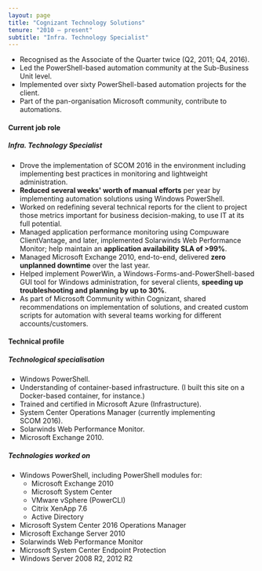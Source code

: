 ```yaml
---
layout: page
title: "Cognizant Technology Solutions"
tenure: "2010 – present"
subtitle: "Infra. Technology Specialist"
---
```


- Recognised as the Associate of the Quarter twice (Q2, 2011; Q4, 2016).
- Led the PowerShell-based automation community at the Sub-Business Unit level.
- Implemented over sixty PowerShell-based automation projects for the client.
- Part of the pan-organisation Microsoft community, contribute to automations.
<!--more-->

#### Current job role

##### Infra. Technology Specialist

- Drove the implementation of SCOM&nbsp;2016 in the environment including implementing best practices in monitoring and lightweight administration.
- **Reduced several weeks' worth of manual efforts** per year by implementing automation solutions using Windows PowerShell.
- Worked on redefining several technical reports for the client to project those metrics important for business decision-making, to use IT at its full potential.
- Managed application performance monitoring using Compuware ClientVantage, and later, implemented Solarwinds Web Performance Monitor; help maintain an **application availability SLA of >99%**.
- Managed Microsoft Exchange&nbsp;2010, end-to-end, delivered **zero unplanned downtime** over the last year.
- Helped implement PowerWin, a Windows-Forms-and-PowerShell-based GUI tool for Windows administration, for several clients, **speeding up troubleshooting and planning by up to 30%**.
- As part of Microsoft Community within Cognizant, shared recommendations on implementation of solutions, and created custom scripts for automation with several teams working for different accounts/customers.

#### Technical profile

##### Technological specialisation

- Windows PowerShell.
- Understanding of container-based infrastructure. (I built this site on a Docker-based container, for instance.)
- Trained and certified in Microsoft Azure (Infrastructure).
- System Center Operations Manager (currently implementing SCOM&nbsp;2016).
- Solarwinds Web Performance Monitor.
- Microsoft Exchange&nbsp;2010.

##### Technologies worked on

- Windows PowerShell, including PowerShell modules for:
  - Microsoft Exchange 2010
  - Microsoft System Center
  - VMware vSphere (PowerCLI)
  - Citrix XenApp&nbsp;7.6
  - Active Directory
- Microsoft System Center&nbsp;2016 Operations Manager
- Microsoft Exchange Server&nbsp;2010
- Solarwinds Web Performance Monitor
- Microsoft System Center Endpoint Protection
- Windows Server 2008&nbsp;R2, 2012&nbsp;R2